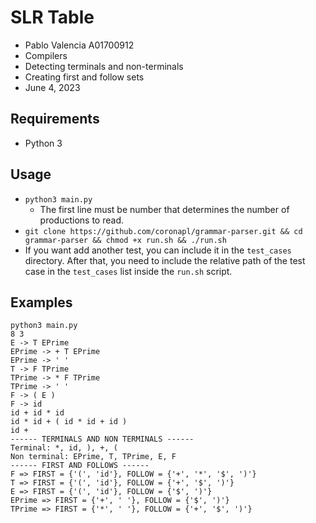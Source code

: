 # SLR Table

- Pablo Valencia A01700912
- Compilers
- Detecting terminals and non-terminals
- Creating first and follow sets
- June 4, 2023

## Requirements

- Python 3

## Usage

- `python3 main.py`
  - The first line must be number that determines the number of productions to read.
- `git clone https://github.com/coronapl/grammar-parser.git && cd grammar-parser && chmod +x run.sh && ./run.sh`
- If you want add another test, you can include it in the `test_cases` directory. After that, you need to include the
relative path of the test case in the `test_cases` list inside the `run.sh` script.

## Examples

```
python3 main.py
8 3
E -> T EPrime
EPrime -> + T EPrime
EPrime -> ' '
T -> F TPrime
TPrime -> * F TPrime
TPrime -> ' '
F -> ( E )
F -> id
id + id * id
id * id + ( id * id + id )
id +
------ TERMINALS AND NON TERMINALS ------
Terminal: *, id, ), +, (
Non terminal: EPrime, T, TPrime, E, F
------ FIRST AND FOLLOWS ------
F => FIRST = {'(', 'id'}, FOLLOW = {'+', '*', '$', ')'}
T => FIRST = {'(', 'id'}, FOLLOW = {'+', '$', ')'}
E => FIRST = {'(', 'id'}, FOLLOW = {'$', ')'}
EPrime => FIRST = {'+', ' '}, FOLLOW = {'$', ')'}
TPrime => FIRST = {'*', ' '}, FOLLOW = {'+', '$', ')'}
```

